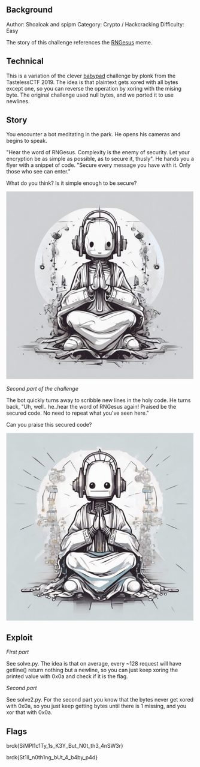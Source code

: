 ## Background

  Author: Shoaloak and spipm
  Category: Crypto / Hackcracking
  Difficulty: Easy

The story of this challenge references the [RNGesus](https://knowyourmeme.com/memes/rngesus) meme.

## Technical

This is a variation of the clever [babypad](https://ctftime.org/writeup/17069) challenge by plonk from the TastelessCTF 2019. The idea is that plaintext gets xored with all bytes except one, so you can reverse the operation by xoring with the mising byte. The original challenge used null bytes, and we ported it to use newlines.

## Story

You encounter a bot meditating in the park. He opens his cameras and begins to speak.

"Hear the word of RNGesus. Complexity is the enemy of security. Let your encryption be as simple as possible, as to secure it, thusly". He hands you a flyer with a snippet of code. "Secure every message you have with it. Only those who see can enter."

What do you think? Is it simple enough to be secure?

<img src="./messengesus.jpg" width="500">

*Second part of the challenge*

The bot quickly turns away to scribble new lines in the holy code. He turns back, "Uh, well.. he..hear the word of RNGesus again! Praised be the secured code. No need to repeat what you've seen here."

Can you praise this secured code?
 
<img src="./messengesus2.jpeg" width="500">

## Exploit

*First part*

See solve.py. The idea is that on average, every ~128 request will have getline() return nothing but a newline, so you can just keep xoring the printed value with 0x0a and check if it is the flag.

*Second part*

See solve2.py. For the second part you know that the bytes never get xored with 0x0a, so you just keep getting bytes until there is 1 missing, and you xor that with 0x0a.

## Flags

brck{SiMPl1c1Ty_1s_K3Y_But_N0t_th3_4nSW3r}

brck{St1ll_n0th1ng_bUt_4_b4by_p4d}